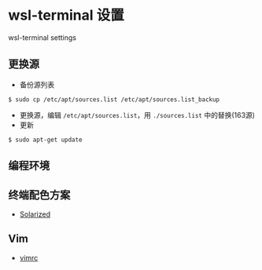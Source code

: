 # wsl-terminal 设置
wsl-terminal settings

## 更换源
* 备份源列表 
``` shell
$ sudo cp /etc/apt/sources.list /etc/apt/sources.list_backup
```

* 更换源，编辑 `/etc/apt/sources.list`，用 `./sources.list` 中的替换(163源)
* 更新
``` shell
$ sudo apt-get update
```

## 编程环境


## 终端配色方案
* [Solarized](http://www.cnblogs.com/RandyXu/p/3279090.html)

## Vim
* [vimrc](https://github.com/pkuliubin/vimrc)

